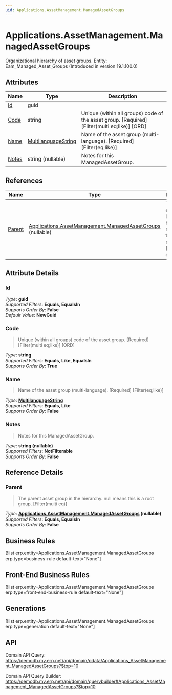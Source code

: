 ```yaml
---
uid: Applications.AssetManagement.ManagedAssetGroups
---
```

# Applications.AssetManagement.ManagedAssetGroups

Organizational hierarchy of asset groups. Entity: Eam_Managed_Asset_Groups (Introduced in version 19.1.100.0)

## Attributes

| Name | Type | Description |
| ---- | ---- | --- |
| [Id](Applications.AssetManagement.ManagedAssetGroups.md#Id) | guid |  
| [Code](Applications.AssetManagement.ManagedAssetGroups.md#Code) | string | Unique (within all groups) code of the asset group. [Required] [Filter(multi eq;like)] [ORD] 
| [Name](Applications.AssetManagement.ManagedAssetGroups.md#Name) | [MultilanguageString](../data-types.md#MultilanguageString) | Name of the asset group (multi-language). [Required] [Filter(eq;like)] 
| [Notes](Applications.AssetManagement.ManagedAssetGroups.md#Notes) | string (nullable) | Notes for this ManagedAssetGroup. 

## References

| Name | Type | Description |
| ---- | ---- | --- |
| [Parent](Applications.AssetManagement.ManagedAssetGroups.md#Parent) | [Applications.AssetManagement.ManagedAssetGroups](Applications.AssetManagement.ManagedAssetGroups.md) (nullable) | The parent asset group in the hierarchy. null means this is a root group. [Filter(multi eq)] |


## Attribute Details

### Id

_Type_: **guid**  
_Supported Filters_: **Equals, EqualsIn**  
_Supports Order By_: **False**  
_Default Value_: **NewGuid**  

### Code

> Unique (within all groups) code of the asset group. [Required] [Filter(multi eq;like)] [ORD]

_Type_: **string**  
_Supported Filters_: **Equals, Like, EqualsIn**  
_Supports Order By_: **True**  

### Name

> Name of the asset group (multi-language). [Required] [Filter(eq;like)]

_Type_: **[MultilanguageString](../data-types.md#MultilanguageString)**  
_Supported Filters_: **Equals, Like**  
_Supports Order By_: **False**  

### Notes

> Notes for this ManagedAssetGroup.

_Type_: **string (nullable)**  
_Supported Filters_: **NotFilterable**  
_Supports Order By_: **False**  


## Reference Details

### Parent

> The parent asset group in the hierarchy. null means this is a root group. [Filter(multi eq)]

_Type_: **[Applications.AssetManagement.ManagedAssetGroups](Applications.AssetManagement.ManagedAssetGroups.md) (nullable)**  
_Supported Filters_: **Equals, EqualsIn**  
_Supports Order By_: **False**  



## Business Rules

[!list erp.entity=Applications.AssetManagement.ManagedAssetGroups erp.type=business-rule default-text="None"]

## Front-End Business Rules

[!list erp.entity=Applications.AssetManagement.ManagedAssetGroups erp.type=front-end-business-rule default-text="None"]

## Generations

[!list erp.entity=Applications.AssetManagement.ManagedAssetGroups erp.type=generation default-text="None"]

## API

Domain API Query:
<https://demodb.my.erp.net/api/domain/odata/Applications_AssetManagement_ManagedAssetGroups?$top=10>

Domain API Query Builder:
<https://demodb.my.erp.net/api/domain/querybuilder#Applications_AssetManagement_ManagedAssetGroups?$top=10>

